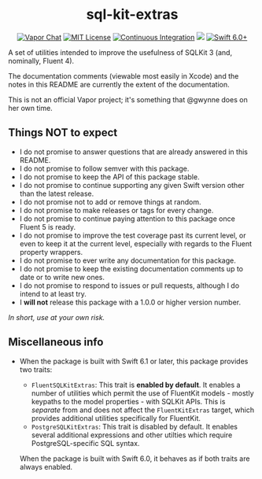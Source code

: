 <h1 align="center">sql-kit-extras</h1>
<p align="center">
<a href="https://discord.gg/vapor"><img src="https://design.vapor.codes/images/discordchat.svg" alt="Vapor Chat"></a>
<a href="LICENSE"><img src="https://design.vapor.codes/images/mitlicense.svg" alt="MIT License"></a>
<a href="https://github.com/vapor-community/sql-kit-extra/actions/workflows/test.yml"><img src="https://img.shields.io/github/actions/workflow/status/vapor-community/sql-kit-extras/test.yml?event=push&style=plastic&logo=github&label=tests&logoColor=%23ccc" alt="Continuous Integration"></a>
<a href="https://codecov.io/github/vapor-community/sql-kit-extras"><img src="https://img.shields.io/codecov/c/github/vapor-community/sql-kit-extras?style=plastic&logo=codecov&label=codecov"></a>
<a href="https://swift.org"><img src="https://design.vapor.codes/images/swift60up.svg" alt="Swift 6.0+"></a>
</p>

A set of utilities intended to improve the usefulness of SQLKit 3 (and, nominally, Fluent 4).

The documentation comments (viewable most easily in Xcode) and the notes in this README are currently the extent of the documentation.

This is not an official Vapor project; it's something that @gwynne does on her own time.

## Things **NOT** to expect

- I do not promise to answer questions that are already answered in this README.
- I do not promise to follow semver with this package.
- I do not promise to keep the API of this package stable.
- I do not promise to continue supporting any given Swift version other than the latest release.
- I do not promise not to add or remove things at random.
- I do not promise to make releases or tags for every change.
- I do not promise to continue paying attention to this package once Fluent 5 is ready.
- I do not promise to improve the test coverage past its current level, or even to keep it at the current level, especially with regards to the Fluent property wrappers.
- I do not promise to ever write any documentation for this package.
- I do not promise to keep the existing documentation comments up to date or to write new ones.
- I do not promise to respond to issues or pull requests, although I do intend to at least try.
- I **will not** release this package with a 1.0.0 or higher version number.

_In short, use at your own risk._

## Miscellaneous info

- When the package is built with Swift 6.1 or later, this package provides two traits:
  - `FluentSQLKitExtras`: This trait is **enabled by default**. It enables a number of utilities which permit the use of FluentKit models - mostly keypaths to the model properties - with SQLKit APIs. This is _separate_ from and does not affect the `FluentKitExtras` target, which provides additional utilities specifically for FluentKit.
  - `PostgreSQLKitExtras`: This trait is disabled by default. It enables several additional expressions and other utilties which require PostgreSQL-specific SQL syntax.
  
  When the package is built with Swift 6.0, it behaves as if both traits are always enabled.
